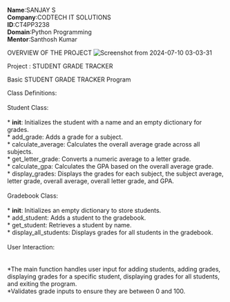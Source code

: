 **Name**:SANJAY S <br/>
**Company**:CODTECH IT SOLUTIONS <br/>
**ID**:CT4PP3238 <br/>
**Domain**:Python Programming <br/>
**Mentor**:Santhosh Kumar <br/>

OVERVIEW OF THE PROJECT
![Screenshot from 2024-07-10 03-03-31](https://github.com/ssanjay2005/CODTECH-Task2/assets/175134193/9a56bb64-e5e2-431b-b036-424e7dd66978)

Project : STUDENT GRADE TRACKER

Basic STUDENT GRADE TRACKER Program

Class Definitions:<br/>
<br/>
  Student Class:<br/>
<br/>       * __init__: Initializes the student with a name and an empty dictionary for grades.
<br/>       * add_grade: Adds a grade for a subject.
<br/>       * calculate_average: Calculates the overall average grade across all subjects.
<br/>       * get_letter_grade: Converts a numeric average to a letter grade.
<br/>  * calculate_gpa: Calculates the GPA based on the overall average grade.
<br/>  * display_grades: Displays the grades for each subject, the subject average, letter grade, overall average, overall letter grade, and GPA.<br/>
<br/>Gradebook Class:<br/>
<br/>       * __init__: Initializes an empty dictionary to store students.
<br/>       * add_student: Adds a student to the gradebook.
<br/>       * get_student: Retrieves a student by name.
<br/>       * display_all_students: Displays grades for all students in the gradebook.
<br/><br/>
User Interaction:<br/>
<br/>
  <br/>*The main function handles user input for adding students, adding grades, displaying grades for a specific student, displaying grades for all students, and exiting the program.
   <br/>*Validates grade inputs to ensure they are between 0 and 100.



